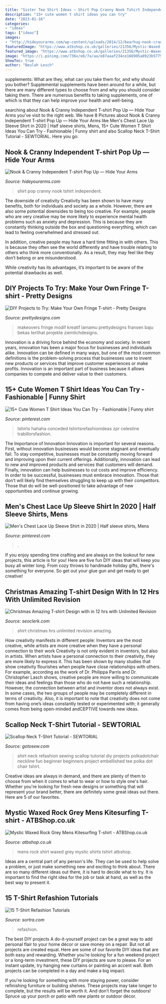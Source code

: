 ```yaml
---
title: "Sister Tee Shirt Ideas ~ Shirt Pop Cranny Nook Tshirt Independent"
description: "15+ cute women t shirt ideas you can try"
date: "2023-01-16"
categories:
- "ideas"
tags: ["ideas"]
images:
- "http://hideyourarms.com/wp-content/uploads/2014/12/bearhug-nook-cranny-tshirt-popup.jpg"
featuredImage: "https://www.atbshop.co.uk/galleries/21356/Mystic-Waxed-Rock-Grey-Mens-Tee-tshirt-.jpg"
featured_image: "https://www.atbshop.co.uk/galleries/21356/Mystic-Waxed-Rock-Grey-Mens-Tee-tshirt-.jpg"
image: "https://i.pinimg.com/736x/e8/7a/aa/e87aaaf234ce166905a8923b5775db14.jpg"
ShowToc: true
author: "Beulah Lesch"
---
```



supplements: What are they, what can you take them for, and why should you bother?
Supplemental supplements have been around for a while, but there are many different types to choose from and why you should consider taking them. There are numerous benefits to taking supplements, one of which is that they can help improve your health and well-being.

	

		
searching about Nook &amp; Cranny Independent T-shirt Pop Up — Hide Your Arms you've visit to the right web. We have 8 Pictures about Nook &amp; Cranny Independent T-shirt Pop Up — Hide Your Arms like Men&#039;s Chest Lace Up Sleeve Shirt in 2020 | Half sleeve shirts, Mens, 15+ Cute Women T Shirt Ideas You Can Try - Fashionable | Funny shirt and also Scallop Neck T-Shirt Tutorial - SEWTORIAL. Here you go:
		
    
## Nook &amp; Cranny Independent T-shirt Pop Up — Hide Your Arms

<img loading=lazy src="http://hideyourarms.com/wp-content/uploads/2014/12/bearhug-nook-cranny-tshirt-popup.jpg" onerror="this.onerror=null;this.src='https://tse3.mm.bing.net/th?id=OIP.3nfzjTiza00waj_joDWCzwHaHa&amp;pid=15.1';" alt="Nook &amp; Cranny Independent T-shirt Pop Up — Hide Your Arms">

_Source: hideyourarms.com_

>shirt pop cranny nook tshirt independent. 

	

The downside of creativity
Creativity has been shown to have many benefits, both for individuals and society as a whole. However, there are also some potential downsides to being too creative.
For example, people who are very creative may be more likely to experience mental health problems such as anxiety and depression. This is because they are constantly thinking outside the box and questioning everything, which can lead to feeling overwhelmed and stressed out.

In addition, creative people may have a hard time fitting in with others. This is because they often see the world differently and have trouble relating to others who think more conventionally. As a result, they may feel like they don’t belong or are misunderstood.

While creativity has its advantages, it’s important to be aware of the potential drawbacks as well.

    
## DIY Projects To Try: Make Your Own Fringe T-shirt - Pretty Designs

<img loading=lazy src="http://www.prettydesigns.com/wp-content/uploads/2014/05/T-shirt-Makeovers.jpg" onerror="this.onerror=null;this.src='https://tse4.mm.bing.net/th?id=OIP.TS0vuDr9ghKOmAt4o37XKQHaJz&amp;pid=15.1';" alt="DIY Projects to Try: Make Your Own Fringe T-shirt - Pretty Designs">

_Source: prettydesigns.com_

>makeovers fringe modif kreatif lamamu prettydesigns fransen baju bekas terlihat projekte ziemlichdesigns. 

	

Innovation is a driving force behind the economy and society. In recent years, innovation has been a major focus for businesses and individuals alike. Innovation can be defined in many ways, but one of the most common definitions is the problem-solving process that businesses use to invent new products or services that improve customer experiences or make profits. Innovation is an important part of business because it allows companies to compete and deliver value to their customers.

    
## 15+ Cute Women T Shirt Ideas You Can Try - Fashionable | Funny Shirt

<img loading=lazy src="https://i.pinimg.com/736x/8b/d4/23/8bd4238698f2a43509462d7dbf60ffbe.jpg" onerror="this.onerror=null;this.src='https://tse3.mm.bing.net/th?id=OIP.d3EwFgQ1g0_H3DQdtCcx6QHaKY&amp;pid=15.1';" alt="15+ Cute Women T Shirt Ideas You Can Try - Fashionable | Funny shirt">

_Source: pinterest.com_

>tshirts hahaha conceded tshirtsrefashionideas zpr celestine trabillorsfashion. 

	

The Importance of Innovation
Innovation is important for several reasons. First, without innovation businesses would become stagnant and eventually fail. To stay competitive, businesses must be constantly moving forward and improving upon their current offerings. Additionally, innovation can lead to new and improved products and services that customers will demand. Finally, innovation can help businesses to cut costs and improve efficiency.
In order to be successful, businesses must embrace innovation. Those that don’t will likely find themselves struggling to keep up with their competitors. Those that do will be well-positioned to take advantage of new opportunities and continue growing.

    
## Men&#039;s Chest Lace Up Sleeve Shirt In 2020 | Half Sleeve Shirts, Mens

<img loading=lazy src="https://i.pinimg.com/736x/e8/7a/aa/e87aaaf234ce166905a8923b5775db14.jpg" onerror="this.onerror=null;this.src='https://tse4.mm.bing.net/th?id=OIP.V0jJ5v8q_nj_NjuioXN-9wHaHa&amp;pid=15.1';" alt="Men&#039;s Chest Lace Up Sleeve Shirt in 2020 | Half sleeve shirts, Mens">

_Source: pinterest.com_

>. 

	

If you enjoy spending time crafting and are always on the lookout for new projects, this article is for you! Here are five fun DIY ideas that will keep you busy all winter long. From cozy throws to handmade holiday gifts, there's something for everyone. So get out your glue gun and get ready to get creative!

    
## Christmas Amazing T-shirt Design With In 12 Hrs With Unlimited Revision

<img loading=lazy src="https://www.seoclerk.com/pics/000/733/882/75b78b66ecbd81d365d7b8a869622d66.jpg" onerror="this.onerror=null;this.src='https://tse1.mm.bing.net/th?id=OIP.dbeLZuy9gdNl17ioaWItZgHaIg&amp;pid=15.1';" alt="Christmas Amazing T-shirt Design with in 12 hrs with Unlimited Revision">

_Source: seoclerk.com_

>shirt christmas hrs unlimited revision amazing. 

	

How creativity manifests in different people: Inventors are the most creative, while artists are more creative when they have a personal connection to their work
Creativity is not only evident in inventors, but also in artists. When artists have a personal connection to their creativity, they are more likely to express it. This has been shown by many studies that show creativity flourishes when people have close relationships with others. For example, according as the work of Dr. Philippa Parris and Dr. Christopher Lasch shows, creative people are more willing to communicate their ideas and feelings than those who do not have such a relationship. 
However, the connection between artist and inventor does not always exist. In some cases, the two groups of people may be completely different in terms of creativity. Also, it is important to note that creativity does not come from having one’s ideas constantly tested or experimented with; it generally comes from being open-minded andCEPTIVE towards new ideas.

    
## Scallop Neck T-Shirt Tutorial - SEWTORIAL

<img loading=lazy src="https://i1.wp.com/gotosew.com/wp-content/uploads/2015/08/scallop-neck-t-shirt-refashion.jpg?fit=467%2C700&amp;ssl=1" onerror="this.onerror=null;this.src='https://tse1.mm.bing.net/th?id=OIP.Cjh5ZjRr-PbUeXMk-4sP4wAAAA&amp;pid=15.1';" alt="Scallop Neck T-Shirt Tutorial - SEWTORIAL">

_Source: gotosew.com_

>shirt neck refashion sewing scallop tutorial diy projects polkadotchair neckline fun beginner beginners project embellished tee polka dot chair tshirt. 

	

Creative ideas are always in demand, and there are plenty of them to choose from when it comes to what to wear or how to style one's hair. Whether you're looking for fresh new designs or something that will represent your brand better, there are definitely some great ideas out there. Here are 5 of our favorites.

    
## Mystic Waxed Rock Grey Mens Kitesurfing T-shirt - ATBShop.co.uk

<img loading=lazy src="https://www.atbshop.co.uk/galleries/21356/Mystic-Waxed-Rock-Grey-Mens-Tee-tshirt-.jpg" onerror="this.onerror=null;this.src='https://tse4.mm.bing.net/th?id=OIP.VFGvPxPO83UOWn-wLeA78AHaLo&amp;pid=15.1';" alt="Mystic Waxed Rock Grey Mens Kitesurfing T-shirt - ATBShop.co.uk">

_Source: atbshop.co.uk_

>mens rock shirt waxed grey mystic shirts tshirt atbshop. 

	

Ideas are a central part of any person's life. They can be used to help solve a problem, or just make something new and exciting to think about. There are so many different ideas out there, it is hard to decide what to try. It is important to find the right idea for the job or task at hand, as well as the best way to present it.

    
## 15 T-Shirt Refashion Tutorials

<img loading=lazy src="https://www.sortra.com/wp-content/uploads/2014/07/t-shirt12.jpg" onerror="this.onerror=null;this.src='https://tse4.mm.bing.net/th?id=OIP.0ZY-cGTQJmfLKbpti7vRrwHaLH&amp;pid=15.1';" alt="15 T-Shirt Refashion Tutorials">

_Source: sortra.com_

>refashion. 

	

The best DIY projects
A do-it-yourself project can be a great way to add personal flair to your home décor or save money on a repair. But not all projects are created equal. Here are some of our favorite DIY ideas that are both easy and rewarding.
Whether you’re looking for a fun weekend project or a long-term investment, these DIY projects are sure to please. For an instant update, try hanging new curtains or painting an accent wall. Both projects can be completed in a day and make a big impact.

If you’re looking for something with more staying power, consider refinishing furniture or building shelves. These projects may take longer to complete, but the results will be worth it. And don’t forget the outdoors! Spruce up your porch or patio with new plants or outdoor décor.


